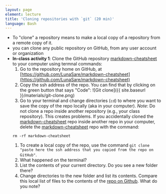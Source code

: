 ```yaml
---
layout: page
element: lecture
title: 'Cloning repositories with `git` (20 min)'
language: Bash
---
```


- To "clone" a repository means to make a local copy of a repository from a remote copy of it.
- you can clone any public repository on GitHub, from any user account or organization
- **In-class activity 1**: Clone the GitHub repository [markdown-cheatsheet](https://github.com/LunaSare/markdown-cheatsheet) to your computer using termnal commands:
  1. Go to the repository home on GitHub, at [https://github.com/LunaSare/markdown-cheatsheet](https://github.com/LunaSare/markdown-cheatsheet)
  1. Copy the ssh address of the repo. You can find that by clicking on the green button that says "Code":
  ![Git clone]({{ site.baseurl }}/materials/git-clone.png)
  1. Go to your terminal and change directories (`cd`) to where you want to save the copy of the repo locally (aka in your computer).
    *Note*: Do not clone a repo inside another repository (e.g., your class repository). This creates problems.
    If you accidentally cloned the [markdown-cheatsheet](https://github.com/LunaSare/markdown-cheatsheet) repo inside another repo in your computer, delete the [markdown-cheatsheet](https://github.com/LunaSare/markdown-cheatsheet) repo with the command:
    ```
    rm -rf markdown-cheatsheet
    ```    
  1. To create a local copy of the repo, use the command `git clone "paste here the ssh address that you copied from the repo on GitHub"`.
  1. What happened on the terminal?
  1. List the contents of your current directory. Do you see a new folder there?
  1. Change directories to the new folder and list its contents. Compare this local list of files to the contents of the [repo on Github](https://github.com/LunaSare/markdown-cheatsheet). What do you note?
